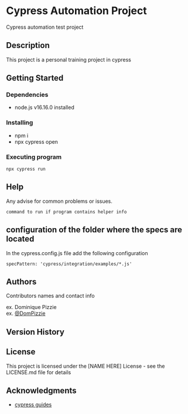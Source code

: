 # Cypress Automation Project

Cypress automation test project

## Description

This project is a personal training project in cypress

## Getting Started

### Dependencies

* node.js v16.16.0 installed


### Installing

* npm i
* npx cypress open

### Executing program

```
npx cypress run
```

## Help

Any advise for common problems or issues.
```
command to run if program contains helper info
```

## configuration of the folder where the specs are located

In the cypress.config.js file add the following configuration

```
specPattern: 'cypress/integration/examples/*.js' 
```

## Authors

Contributors names and contact info

ex. Dominique Pizzie  
ex. [@DomPizzie](https://twitter.com/dompizzie)

## Version History


## License

This project is licensed under the [NAME HERE] License - see the LICENSE.md file for details

## Acknowledgments

* [cypress guides]([https://github.com/matiassingers/awesome-readme](https://docs.cypress.io/guides/overview/why-cypress))
